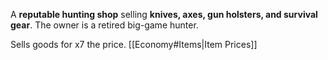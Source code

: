 A **reputable hunting shop** selling **knives, axes, gun holsters, and survival gear**. The owner is a retired big-game hunter.

Sells goods for x7 the price.
[[Economy#Items|Item Prices]]